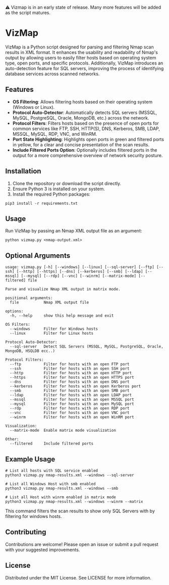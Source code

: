 ⚠️ Vizmap is in an early state of release. Many more features will be added as the script matures.

# VizMap

VizMap is a Python script designed for parsing and filtering Nmap scan results in XML format. It enhances the usability and readability of Nmap's output by allowing users to easily filter hosts based on operating system type, open ports, and specific protocols. Additionally, VizMap introduces an auto-detection feature for SQL servers, improving the process of identifying database services across scanned networks.

## Features

- **OS Filtering**: Allows filtering hosts based on their operating system (Windows or Linux).
- **Protocol Auto-Detector**: Automatically detects SQL servers (MSSQL, MySQL, PostgreSQL, Oracle, MongoDB, etc.) across the network.
- **Protocol Filters**: Filters hosts based on the presence of open ports for common services like FTP, SSH, HTTP(S), DNS, Kerberos, SMB, LDAP, MSSQL, MySQL, RDP, VNC, and WinRM.
- **Port State Highlighting**: Highlights open ports in green and filtered ports in yellow, for a clear and concise presentation of the scan results.
- **Include Filtered Ports Option**: Optionally includes filtered ports in the output for a more comprehensive overview of network security posture.

## Installation

1. Clone the repository or download the script directly.
2. Ensure Python 3 is installed on your system.
3. Install the required Python packages:

```
pip3 install -r requirements.txt
```

## Usage

Run VizMap by passing an Nmap XML output file as an argument:

```
python vizmap.py <nmap-output.xml>
```

## Optional Arguments

```
usage: vizmap.py [-h] [--windows] [--linux] [--sql-server] [--ftp] [--ssh] [--http] [--https] [--dns] [--kerberos] [--smb] [--ldap] [--mssql] [--mysql] [--rdp] [--vnc] [--winrm] [--matrix-mode] [--filtered] file

Parse and visualize Nmap XML output in matrix mode.

positional arguments:
  file           Nmap XML output file

options:
  -h, --help     show this help message and exit

OS Filters:
  --windows      Filter for Windows hosts
  --linux        Filter for Linux hosts

Protocol Auto-Detector:
  --sql-server   Detect SQL Servers (MSSQL, MySQL, PostgreSQL, Oracle, MongoDB, HSQLDB ecc..)

Protocol Filters:
  --ftp          Filter for hosts with an open FTP port
  --ssh          Filter for hosts with an open SSH port
  --http         Filter for hosts with an open HTTP port
  --https        Filter for hosts with an open HTTPS port
  --dns          Filter for hosts with an open DNS port
  --kerberos     Filter for hosts with an open Kerberos port
  --smb          Filter for hosts with an open SMB port
  --ldap         Filter for hosts with an open LDAP port
  --mssql        Filter for hosts with an open MSSQL port
  --mysql        Filter for hosts with an open MySQL port
  --rdp          Filter for hosts with an open RDP port
  --vnc          Filter for hosts with an open VNC port
  --winrm        Filter for hosts with an open WinRM port

Visualization:
  --matrix-mode  Enable matrix mode visualization

Other:
  --filtered     Include filtered ports
```

## Example Usage

```
# List all hosts with SQL service enabled
python3 vizmap.py nmap-results.xml --windows --sql-server

# List all Windows Host with smb enabled
python3 vizmap.py nmap-results.xml --windows --smb

# List all Host with winrm enabled in matrix mode
python3 vizmap.py nmap-results.xml --windows --winrm --matrix
```

This command filters the scan results to show only SQL Servers with by filtering for windows hosts.

## Contributing
Contributions are welcome! Please open an issue or submit a pull request with your suggested improvements.

## License
Distributed under the MIT License. See LICENSE for more information.
